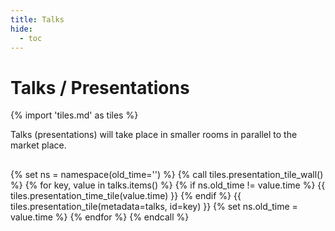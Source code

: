 ```yaml
---
title: Talks
hide:
  - toc
---
```


# Talks / Presentations

{% import 'tiles.md' as tiles %}

Talks (presentations) will take place in smaller rooms in parallel to the market
place.

## 

{% set ns = namespace(old_time='') %}
{% call tiles.presentation_tile_wall() %}
  {% for key, value in talks.items() %}
    {% if ns.old_time != value.time %}
      {{ tiles.presentation_time_tile(value.time) }}
    {% endif %}
    {{ tiles.presentation_tile(metadata=talks, id=key) }}
    {% set ns.old_time = value.time %}
  {% endfor %}
{% endcall %}